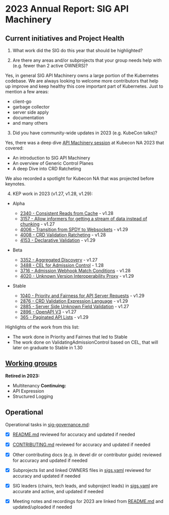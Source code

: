 # 2023 Annual Report: SIG API Machinery

## Current initiatives and Project Health

1. What work did the SIG do this year that should be highlighted?

<!--
   Some example items that might be worth highlighting:
   - Major KEP advancement
   - Important initiatives that aren't tracked via KEPs
   - Paying down significant tech debt
   - Governance and leadership changes
-->

2. Are there any areas and/or subprojects that your group needs help with (e.g. fewer than 2 active OWNERS)?

Yes, in general SIG API Machinery owns a large portion of the Kubernetes codebase. We are always looking to welcome more contributors that help up improve and keep healthy this core important part of Kubernetes.
Just to mention a few areas:
- client-go
- garbage collector
- server side apply
- documentation
- and many others

3. Did you have community-wide updates in 2023 (e.g. KubeCon talks)?

Yes, there was a deep dive [API Machinery session](https://kccncna2023.sched.com/event/1R2my) at Kubecon NA 2023 that covered: 
- An introduction to SIG API Machinery
- An overview of Generic Control Planes
- A deep Dive into CRD Ratcheting

We also recorded a spotlight for Kubecon NA that was projected before keynotes.

4. KEP work in 2023 (v1.27, v1.28, v1.29):

  - Alpha
    - [2340 - Consistent Reads from Cache](https://github.com/kubernetes/enhancements/tree/master/keps/sig-api-machinery/2340-Consistent-reads-from-cache) - v1.28
    - [3157 - Allow informers for getting a stream of data instead of chunking](https://github.com/kubernetes/enhancements/tree/master/keps/sig-api-machinery/3157-watch-list) - v1.27
    - [4006 - Transition from SPDY to Websockets](https://github.com/kubernetes/enhancements/tree/master/keps/sig-api-machinery/4006-transition-spdy-to-websockets) - v1.29
    - [4008 - CRD Validation Ratcheting](https://github.com/kubernetes/enhancements/tree/master/keps/sig-api-machinery/4008-crd-ratcheting) - v1.28
    - [4153 - Declarative Validation](https://github.com/kubernetes/enhancements/tree/master/keps/sig-api-machinery/4153-declarative-validation) - v1.29

  - Beta
    - [3352 - Aggregated Discovery](https://github.com/kubernetes/enhancements/tree/master/keps/sig-api-machinery/3352-aggregated-discovery) - v1.27
    - [3488 - CEL for Admission Control](https://github.com/kubernetes/enhancements/tree/master/keps/sig-api-machinery/3488-cel-admission-control) - 1.28
    - [3716 - Admission Webhook Match Conditions](https://github.com/kubernetes/enhancements/tree/master/keps/sig-api-machinery/3716-admission-webhook-match-conditions) - v1.28
    - [4020 - Unknown Version Interoperability Proxy](https://github.com/kubernetes/enhancements/tree/master/keps/sig-api-machinery/4020-unknown-version-interoperability-proxy) - v1.29

  - Stable
    - [1040 - Priority and Fairness for API Server Requests](https://github.com/kubernetes/enhancements/tree/master/keps/sig-api-machinery/1040-priority-and-fairness) - v1.29
    - [2876 - CRD Validation Expression Language](https://github.com/kubernetes/enhancements/tree/master/keps/sig-api-machinery/2876-crd-validation-expression-language) - v1.29
    - [2885 - Server Side Unknown Field Validation](https://github.com/kubernetes/enhancements/tree/master/keps/sig-api-machinery/2885-server-side-unknown-field-validation) - v1.27
    - [2896 - OpenAPI V3](https://github.com/kubernetes/enhancements/tree/master/keps/sig-api-machinery/2896-openapi-v3) - v1.27
    - [365 - Paginated API Lists](https://github.com/kubernetes/enhancements/tree/master/keps/sig-api-machinery/365-paginated-lists) - v1.29

Highlights of the work from this list:
- The work done in Priority and Fairnes that led to Stable
- The work done on ValidatingAdmissionControl based on CEL, that will later on graduate to Stable in 1.30
  

## [Working groups](https://git.k8s.io/community/sig-api-machinery#working-groups)

**Retired in 2023:**
 - Multitenancy
**Continuing:**
 - API Expression
 - Structured Logging

## Operational

Operational tasks in [sig-governance.md]:
- [X] [README.md] reviewed for accuracy and updated if needed
- [X] [CONTRIBUTING.md] reviewed for accuracy and updated if needed
- [X] Other contributing docs (e.g. in devel dir or contributor guide) reviewed for accuracy and updated if needed
- [X] Subprojects list and linked OWNERS files in [sigs.yaml] reviewed for accuracy and updated if needed
- [X] SIG leaders (chairs, tech leads, and subproject leads) in [sigs.yaml] are accurate and active, and updated if needed
- [X] Meeting notes and recordings for 2023 are linked from [README.md] and updated/uploaded if needed


[CONTRIBUTING.md]: https://git.k8s.io/community/sig-api-machinery/CONTRIBUTING.md
[sig-governance.md]: https://git.k8s.io/community/committee-steering/governance/sig-governance.md
[README.md]: https://git.k8s.io/community/sig-api-machinery/README.md
[sigs.yaml]: https://git.k8s.io/community/sigs.yaml
[devel]: https://git.k8s.io/community/contributors/devel/README.md
